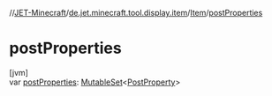 //[JET-Minecraft](../../../index.md)/[de.jet.minecraft.tool.display.item](../index.md)/[Item](index.md)/[postProperties](post-properties.md)

# postProperties

[jvm]\
var [postProperties](post-properties.md): [MutableSet](https://kotlinlang.org/api/latest/jvm/stdlib/kotlin.collections/-mutable-set/index.html)&lt;[PostProperty](../-post-property/index.md)&gt;
